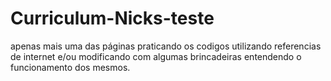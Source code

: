 # Curriculum-Nicks-teste
apenas mais uma das páginas praticando os codigos utilizando referencias de internet e/ou modificando com algumas brincadeiras entendendo o funcionamento dos mesmos.
